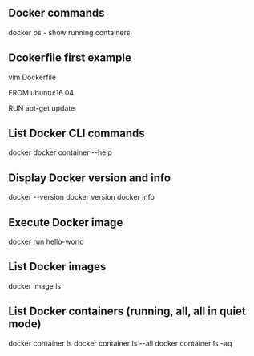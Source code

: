 ## Docker commands 

docker ps - show running containers

## Dcokerfile first example

vim Dockerfile

FROM ubuntu:16.04 

RUN apt-get update

## List Docker CLI commands
docker
docker container --help

## Display Docker version and info
docker --version
docker version
docker info

## Execute Docker image
docker run hello-world

## List Docker images
docker image ls

## List Docker containers (running, all, all in quiet mode)
docker container ls
docker container ls --all
docker container ls -aq